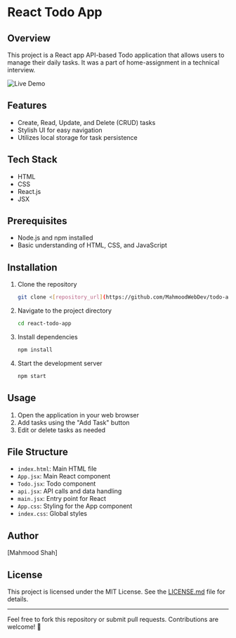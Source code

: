 # React Todo App

## Overview

This project is a React app API-based Todo application that allows users to manage their daily tasks. It was a part of home-assignment in a technical interview.

![Live Demo](https://todo-api-assignment.vercel.app/)

## Features

- Create, Read, Update, and Delete (CRUD) tasks
- Stylish UI for easy navigation
- Utilizes local storage for task persistence

## Tech Stack

- HTML
- CSS
- React.js
- JSX

## Prerequisites

- Node.js and npm installed
- Basic understanding of HTML, CSS, and JavaScript

## Installation

1. Clone the repository
    ```bash
    git clone <[repository_url](https://github.com/MahmoodWebDev/todo-api-assignment)>
    ```

2. Navigate to the project directory
    ```bash
    cd react-todo-app
    ```

3. Install dependencies
    ```bash
    npm install
    ```

4. Start the development server
    ```bash
    npm start
    ```

## Usage

1. Open the application in your web browser
2. Add tasks using the "Add Task" button
3. Edit or delete tasks as needed

## File Structure

- `index.html`: Main HTML file
- `App.jsx`: Main React component
- `Todo.jsx`: Todo component
- `api.jsx`: API calls and data handling
- `main.jsx`: Entry point for React
- `App.css`: Styling for the App component
- `index.css`: Global styles

## Author

[Mahmood Shah]

## License

This project is licensed under the MIT License. See the [LICENSE.md](LICENSE.md) file for details.

---

Feel free to fork this repository or submit pull requests. Contributions are welcome! 🚀
